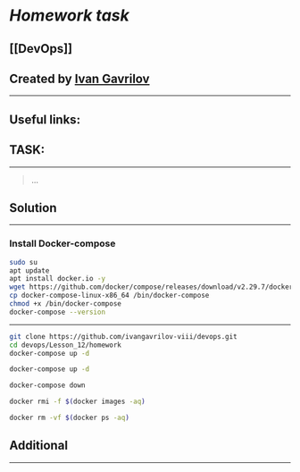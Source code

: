 # ***Homework task***

## [[DevOps]]


## Created by [Ivan Gavrilov](https://github.com/ivangavrilov-viii)
---
## Useful links:



## TASK:
---
> ...

## Solution
---
### Install Docker-compose
```bash
sudo su
apt update
apt install docker.io -y
wget https://github.com/docker/compose/releases/download/v2.29.7/docker-compose-linux-x86_64
cp docker-compose-linux-x86_64 /bin/docker-compose
chmod +x /bin/docker-compose
docker-compose --version
```
---
```bash
git clone https://github.com/ivangavrilov-viii/devops.git
cd devops/Lesson_12/homework
docker-compose up -d
```

```bash
docker-compose up -d
```

```bash
docker-compose down
```

```bash
docker rmi -f $(docker images -aq)
```

```bash
docker rm -vf $(docker ps -aq)
```

## Additional
---
